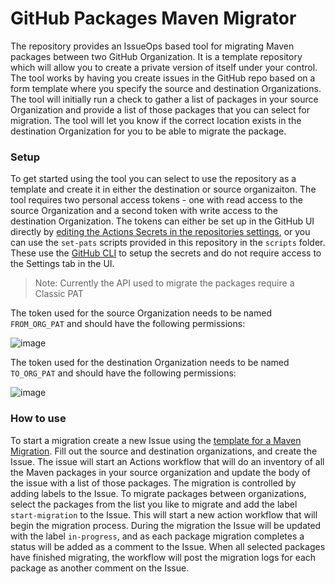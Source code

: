 # GitHub Packages Maven Migrator

The repository provides an IssueOps based tool for migrating Maven packages between two GitHub Organization.  It is a template repository which will allow you to create a private version of itself under your control.  The tool works by having you create issues in the GitHub repo based on a form template where you specify the source and destination Organizations.  The tool will initially run a check to gather a list of packages in your source Organization and provide a list of those packages that you can select for migration. The tool will let you know if the correct location exists in the destination Organization for you to be able to migrate the package.

### Setup

To get started using the tool you can select to use the repository as a template and create it in either the destination or source organizaiton.  The tool requires two personal access tokens - one with read access to the source Organization and a second token with write access to the destination Organization.  The tokens can either be set up in the GitHub UI directly by [editing the Actions Secrets in the repositories settings](../../settings/secrets/actions), or you can use the `set-pats` scripts provided in this repository in the `scripts` folder.  These use the [GitHub CLI](https://cli.github.com/) to setup the secrets and do not require access to the Settings tab in the UI.

> Note: Currently the API used to migrate the packages require a Classic PAT

The token used for the source Organization needs to be named `FROM_ORG_PAT` and should have the following permissions:

![image](https://github.com/thedave42-org/migrate-github-maven-packages/assets/50186003/e15aaad1-6a4b-4e52-a5b2-ad1d4dcf9cc6)

The token used for the destination Organization needs to be named `TO_ORG_PAT` and should have the following permissions:

![image](https://github.com/thedave42-org/migrate-github-maven-packages/assets/50186003/a4de7b03-5cb3-469d-b16c-f342b161dac3)

### How to use

To start a migration create a new Issue using the [template for a Maven Migration](../../issues/new?template=maven-migration.yml).  Fill out the source and destination organizations, and create the Issue.  The issue will start an Actions workflow that will do an inventory of all the Maven packages in your source organization and update the body of the issue with a list of those packages.  The migration is controlled by adding labels to the Issue.  To migrate packages between organizations, select the packages from the list you like to migrate and add the label `start-migration` to the Issue.  This will start a new action workflow that will begin the migration process.  During the migration the Issue will be updated with the label `in-progress`, and as each package migration completes a status will be added as a comment to the Issue.  When all selected packages have finished migrating, the workflow will post the migration logs for each package as another comment on the Issue.
